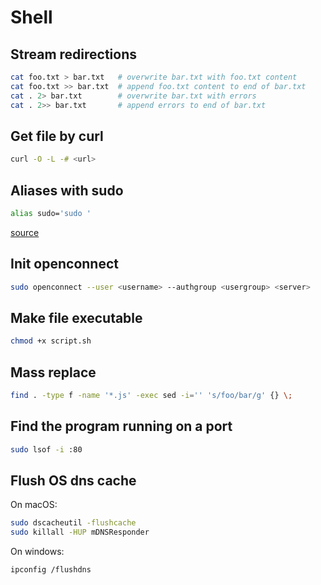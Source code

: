 # Shell

## Stream redirections

```sh
cat foo.txt > bar.txt   # overwrite bar.txt with foo.txt content
cat foo.txt >> bar.txt  # append foo.txt content to end of bar.txt
cat . 2> bar.txt        # overwrite bar.txt with errors
cat . 2>> bar.txt       # append errors to end of bar.txt
```

## Get file by curl

```sh
curl -O -L -# <url>
```

## Aliases with sudo

```sh
alias sudo='sudo '
```

[source](http://askubuntu.com/a/22043)

## Init openconnect

```sh
sudo openconnect --user <username> --authgroup <usergroup> <server>
```

## Make file executable

```sh
chmod +x script.sh
```

## Mass replace

```sh
find . -type f -name '*.js' -exec sed -i='' 's/foo/bar/g' {} \;
```

## Find the program running on a port

```sh
sudo lsof -i :80
```

## Flush OS dns cache

On macOS:

```sh
sudo dscacheutil -flushcache
sudo killall -HUP mDNSResponder
```

On windows:

```sh
ipconfig /flushdns
```
